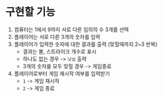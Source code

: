 # 구현할 기능
1. 컴퓨터는 1에서 9까지 서로 다른 임의의 수 3개를 선택
2. 플레이어는 서로 다른 3개의 숫자를 입력
3. 플레이어가 입력한 숫자에 대한 결과를 출력 (맞힐때까지 2~3 반복)
     - 결과는 볼, 스트라이크 개수로 표시
     - 하나도 없는 경우 -> `낫싱` 출력
     - 3개의 숫자를 모두 맞힐 경우 -> 게임종료
5. 플레이어로부터 게임 재시작 여부를 입력받기
     - `1` -> 게임 재시작
     - `2` -> 게임 종료